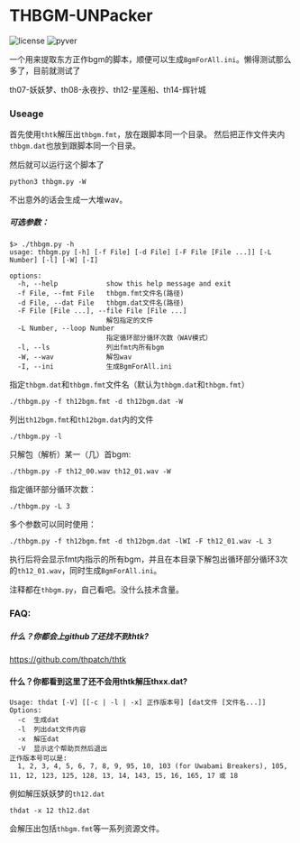 # THBGM-UNPacker


![license](https://img.shields.io/github/license/zjkwdy/thbgm-unpack)     ![pyver](https://img.shields.io/badge/python-3.7+-green)


一个用来提取东方正作bgm的脚本，顺便可以生成`BgmForAll.ini`。懒得测试那么多了，目前就测试了

th07-妖妖梦、th08-永夜抄、th12-星莲船、th14-辉针城

### Useage

首先使用`thtk`解压出`thbgm.fmt`，放在跟脚本同一个目录。
然后把正作文件夹内`thbgm.dat`也放到跟脚本同一个目录。

然后就可以运行这个脚本了

```shell
python3 thbgm.py -W
```

不出意外的话会生成一大堆wav。

##### 可选参数：

```
$> ./thbgm.py -h
usage: thbgm.py [-h] [-f File] [-d File] [-F File [File ...]] [-L Number] [-l] [-W] [-I]

options:
  -h, --help            show this help message and exit
  -f File, --fmt File   thbgm.fmt文件名(路径)
  -d File, --dat File   thbgm.dat文件名(路径)
  -F File [File ...], --file File [File ...] 
  						解包指定的文件
  -L Number, --loop Number
  						指定循环部分循环次数（WAV模式）
  -l, --ls              列出fmt内所有bgm
  -W, --wav             解包wav
  -I, --ini             生成BgmForAll.ini
```

指定`thbgm.dat`和`thbgm.fmt`文件名（默认为`thbgm.dat`和`thbgm.fmt`）

```shell
./thbgm.py -f th12bgm.fmt -d th12bgm.dat -W
```

列出`th12bgm.fmt`和`th12bgm.dat`内的文件

```shell
./thbgm.py -l
```

只解包（解析）某一（几）首bgm:

```shell
./thbgm.py -F th12_00.wav th12_01.wav -W
```

指定循环部分循环次数：

```shell
./thbgm.py -L 3
```

多个参数可以同时使用：

```shell
./thbgm.py -f th12bgm.fmt -d th12bgm.dat -lWI -F th12_01.wav -L 3
```

执行后将会显示fmt内指示的所有bgm，并且在本目录下解包出循环部分循环3次的`th12_01.wav`，同时生成`BgmForAll.ini`。

注释都在`thbgm.py`，自己看吧。没什么技术含量。

### FAQ:

##### 什么？你都会上github了还找不到thtk?

https://github.com/thpatch/thtk

#### 什么？你都看到这里了还不会用thtk解压thxx.dat?

```
Usage: thdat [-V] [[-c | -l | -x] 正作版本号] [dat文件 [文件名...]]
Options:
  -c  生成dat
  -l  列出dat文件内容
  -x  解压dat
  -V  显示这个帮助页然后退出
正作版本号可以是:
  1, 2, 3, 4, 5, 6, 7, 8, 9, 95, 10, 103 (for Uwabami Breakers), 105, 11, 12, 123, 125, 128, 13, 14, 143, 15, 16, 165, 17 或 18
```

例如解压妖妖梦的`th12.dat`

```shell
thdat -x 12 th12.dat
```

会解压出包括`thbgm.fmt`等一系列资源文件。
